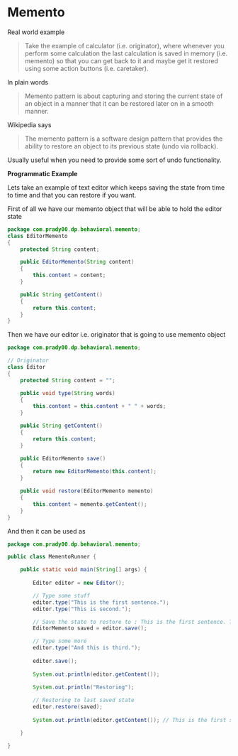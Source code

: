 Memento
========

Real world example
> Take the example of calculator (i.e. originator), where whenever you perform some calculation the last calculation is saved in memory (i.e. memento) so that you can get back to it and maybe get it restored using some action buttons (i.e. caretaker).

In plain words
> Memento pattern is about capturing and storing the current state of an object in a manner that it can be restored later on in a smooth manner.

Wikipedia says
> The memento pattern is a software design pattern that provides the ability to restore an object to its previous state (undo via rollback).

Usually useful when you need to provide some sort of undo functionality.

**Programmatic Example**

Lets take an example of text editor which keeps saving the state from time to time and that you can restore if you want.

First of all we have our memento object that will be able to hold the editor state

```java
package com.prady00.dp.behavioral.memento;
class EditorMemento
{
    protected String content;

    public EditorMemento(String content)
    {
        this.content = content;
    }

    public String getContent()
    {
        return this.content;
    }
}
```

Then we have our editor i.e. originator that is going to use memento object

```java
package com.prady00.dp.behavioral.memento;

// Originator
class Editor
{
    protected String content = "";

    public void type(String words)
    {
        this.content = this.content + " " + words;
    }

    public String getContent()
    {
        return this.content;
    }

    public EditorMemento save()
    {
        return new EditorMemento(this.content);
    }

    public void restore(EditorMemento memento)
    {
        this.content = memento.getContent();
    }
}
```

And then it can be used as

```java
package com.prady00.dp.behavioral.memento;

public class MementoRunner {

	public static void main(String[] args) {
		
		Editor editor = new Editor();

		// Type some stuff
		editor.type("This is the first sentence.");
		editor.type("This is second.");

		// Save the state to restore to : This is the first sentence. This is second.
		EditorMemento saved = editor.save();

		// Type some more
		editor.type("And this is third.");
		
		editor.save();
		
		System.out.println(editor.getContent());
		
		System.out.println("Restoring");

		// Restoring to last saved state
		editor.restore(saved);
		
		System.out.println(editor.getContent()); // This is the first sentence. This is second.

	}

}

```
